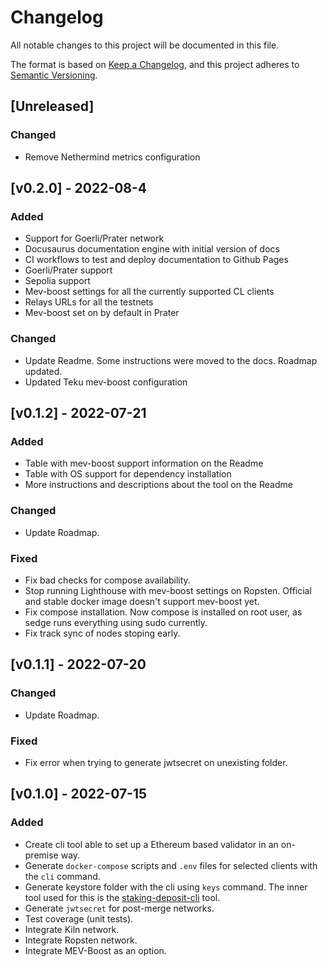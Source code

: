 # Changelog
All notable changes to this project will be documented in this file.

The format is based on [Keep a Changelog](https://keepachangelog.com/en/1.0.0/),
and this project adheres to [Semantic Versioning](https://semver.org/spec/v2.0.0.html).

## [Unreleased]

### Changed
- Remove Nethermind metrics configuration

## [v0.2.0] - 2022-08-4

### Added
- Support for Goerli/Prater network
- Docusaurus documentation engine with initial version of docs
- CI workflows to test and deploy documentation to Github Pages
- Goerli/Prater support
- Sepolia support
- Mev-boost settings for all the currently supported CL clients
- Relays URLs for all the testnets
- Mev-boost set on by default in Prater

### Changed
- Update Readme. Some instructions were moved to the docs. Roadmap updated.
- Updated Teku mev-boost configuration

## [v0.1.2] - 2022-07-21

### Added
- Table with mev-boost support information on the Readme
- Table with OS support for dependency installation
- More instructions and descriptions about the tool on the Readme

### Changed 
- Update Roadmap.

### Fixed
- Fix bad checks for compose availability.
- Stop running Lighthouse with mev-boost settings on Ropsten. Official and stable docker image doesn't support mev-boost yet.
- Fix compose installation. Now compose is installed on root user, as sedge runs everything using sudo currently.
- Fix track sync of nodes stoping early.

## [v0.1.1] - 2022-07-20
### Changed
- Update Roadmap.

### Fixed
- Fix error when trying to generate jwtsecret on unexisting folder.

## [v0.1.0] - 2022-07-15
### Added
- Create cli tool able to set up a Ethereum based validator in an on-premise way.
- Generate `docker-compose` scripts and `.env` files for selected clients with the `cli` command.
- Generate keystore folder with the cli using `keys` command. The inner tool used for this is the [staking-deposit-cli](https://github.com/ethereum/staking-deposit-cli) tool.
- Generate `jwtsecret` for post-merge networks.
- Test coverage (unit tests).
- Integrate Kiln network.
- Integrate Ropsten network.
- Integrate MEV-Boost as an option.
